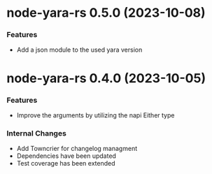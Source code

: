 # node-yara-rs 0.5.0 (2023-10-08)

### Features

- Add a json module to the used yara version


# node-yara-rs 0.4.0 (2023-10-05)

### Features

- Improve the arguments by utilizing the napi Either type

### Internal Changes

- Add Towncrier for changelog managment
- Dependencies have been updated
- Test coverage has been extended
